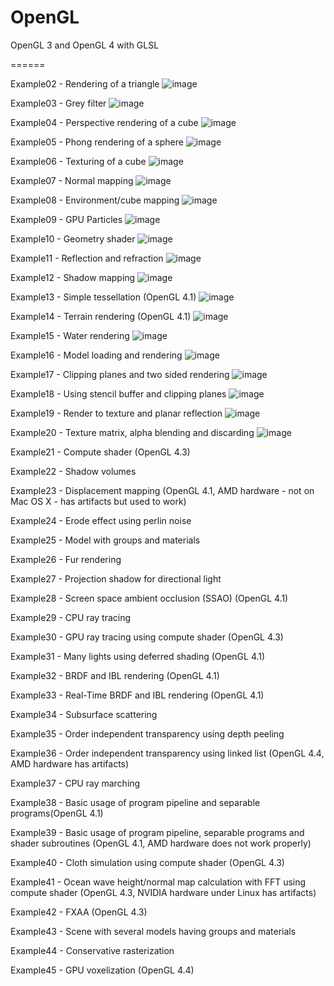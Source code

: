 OpenGL
======

OpenGL 3 and OpenGL 4 with GLSL

======
	
Example02 - Rendering of a triangle
![image](https://github.com/BobLChen/OpenGLExample/blob/master/images/test2.png?raw=true)

Example03 - Grey filter
![image](https://github.com/BobLChen/OpenGLExample/blob/master/images/test3.png?raw=true)
	
Example04 - Perspective rendering of a cube
![image](https://github.com/BobLChen/OpenGLExample/blob/master/images/test4.png?raw=true)

Example05 - Phong rendering of a sphere
![image](https://github.com/BobLChen/OpenGLExample/blob/master/images/test5.png?raw=true)

Example06 - Texturing of a cube
![image](https://github.com/BobLChen/OpenGLExample/blob/master/images/test6.png?raw=true)

Example07 - Normal mapping
![image](https://github.com/BobLChen/OpenGLExample/blob/master/images/test7.png?raw=true)

Example08 - Environment/cube mapping
![image](https://github.com/BobLChen/OpenGLExample/blob/master/images/test8.png?raw=true)

Example09 - GPU Particles
![image](https://github.com/BobLChen/OpenGLExample/blob/master/images/test9.png?raw=true)

Example10 - Geometry shader
![image](https://github.com/BobLChen/OpenGLExample/blob/master/images/test10.png?raw=true)

Example11 - Reflection and refraction
![image](https://github.com/BobLChen/OpenGLExample/blob/master/images/test11.png?raw=true)

Example12 - Shadow mapping
![image](https://github.com/BobLChen/OpenGLExample/blob/master/images/test12.png?raw=true)

Example13 - Simple tessellation (OpenGL 4.1)
![image](https://github.com/BobLChen/OpenGLExample/blob/master/images/test13.png?raw=true)

Example14 - Terrain rendering (OpenGL 4.1)
![image](https://github.com/BobLChen/OpenGLExample/blob/master/images/test14.png?raw=true)

Example15 - Water rendering
![image](https://github.com/BobLChen/OpenGLExample/blob/master/images/test15.png?raw=true)

Example16 - Model loading and rendering
![image](https://github.com/BobLChen/OpenGLExample/blob/master/images/test16.png?raw=true)

Example17 - Clipping planes and two sided rendering
![image](https://github.com/BobLChen/OpenGLExample/blob/master/images/test17.png?raw=true)

Example18 - Using stencil buffer and clipping planes
![image](https://github.com/BobLChen/OpenGLExample/blob/master/images/test18.png?raw=true)

Example19 - Render to texture and planar reflection
![image](https://github.com/BobLChen/OpenGLExample/blob/master/images/test19.png?raw=true)

Example20 - Texture matrix, alpha blending and discarding
![image](https://github.com/BobLChen/OpenGLExample/blob/master/images/test20.png?raw=true)

Example21 - Compute shader (OpenGL 4.3)

Example22 - Shadow volumes

Example23 - Displacement mapping (OpenGL 4.1, AMD hardware - not on Mac OS X - has artifacts but used to work)

Example24 - Erode effect using perlin noise

Example25 - Model with groups and materials

Example26 - Fur rendering

Example27 - Projection shadow for directional light

Example28 - Screen space ambient occlusion (SSAO) (OpenGL 4.1)

Example29 - CPU ray tracing

Example30 - GPU ray tracing using compute shader (OpenGL 4.3)

Example31 - Many lights using deferred shading (OpenGL 4.1)

Example32 - BRDF and IBL rendering (OpenGL 4.1)

Example33 - Real-Time BRDF and IBL rendering (OpenGL 4.1)

Example34 - Subsurface scattering

Example35 - Order independent transparency using depth peeling

Example36 - Order independent transparency using linked list (OpenGL 4.4, AMD hardware has artifacts)

Example37 - CPU ray marching

Example38 - Basic usage of program pipeline and separable programs(OpenGL 4.1)

Example39 - Basic usage of program pipeline, separable programs and shader subroutines (OpenGL 4.1, AMD hardware does not work properly)

Example40 - Cloth simulation using compute shader (OpenGL 4.3)

Example41 - Ocean wave height/normal map calculation with FFT using compute shader (OpenGL 4.3, NVIDIA hardware under Linux has artifacts)

Example42 - FXAA (OpenGL 4.3)

Example43 - Scene with several models having groups and materials

Example44 - Conservative rasterization

Example45 - GPU voxelization (OpenGL 4.4)
